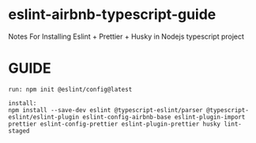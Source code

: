 # eslint-airbnb-typescript-guide
Notes For Installing Eslint + Prettier + Husky in Nodejs typescript project

# GUIDE

```
run: npm init @eslint/config@latest

install:
npm install --save-dev eslint @typescript-eslint/parser @typescript-eslint/eslint-plugin eslint-config-airbnb-base eslint-plugin-import prettier eslint-config-prettier eslint-plugin-prettier husky lint-staged

```
